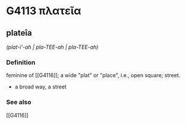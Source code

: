 # G4113 πλατεῖα

## plateîa

_(plat-i'-ah | pla-TEE-ah | pla-TEE-ah)_

### Definition

feminine of [[G4116]]; a wide "plat" or "place", i.e., open square; street.

- a broad way, a street

### See also

[[G4116]]

